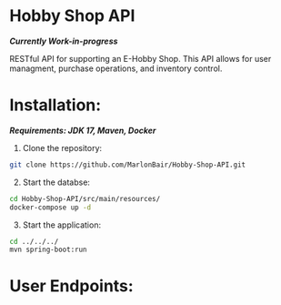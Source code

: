 # Hobby Shop API
***Currently Work-in-progress***  

 RESTful API for supporting an E-Hobby Shop. This API allows for user managment, purchase operations, and inventory control. 

# Installation:
 ***Requirements: JDK 17, Maven, Docker***  


 1. Clone the repository:
      
 ```sh 
git clone https://github.com/MarlonBair/Hobby-Shop-API.git
```

 2. Start the databse:
      
```sh
cd Hobby-Shop-API/src/main/resources/
docker-compose up -d
```

3. Start the application:
  
```sh
cd ../../../
mvn spring-boot:run
```

# User Endpoints:


